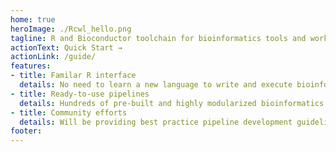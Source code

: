 ```yaml
---
home: true
heroImage: ./Rcwl_hello.png
tagline: R and Bioconductor toolchain for bioinformatics tools and workflows
actionText: Quick Start →
actionLink: /guide/
features:
- title: Familar R interface
  details: No need to learn a new language to write and execute bioinformatics pipelines. Hassle free software management with build-in support for Conda, Docker, Singularity.
- title: Ready-to-use pipelines
  details: Hundreds of pre-built and highly modularized bioinformatics tools and pipelines for common bioinformatics tasks, e.g., variant calling, read alignment, neoantigen prediction, etc. 
- title: Community efforts
  details: Will be providing best practice pipeline development guidelines, and benchmark datasets to facilitate community contribution of high-quality workflows.  
footer:
---
```

